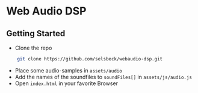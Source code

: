 # Web Audio DSP

## Getting Started

- Clone the repo
```bash
	git clone https://github.com/selsbeck/webaudio-dsp.git
```
- Place some audio-samples in `assets/audio`
- Add the names of the soundfiles to `soundFiles[]` in `assets/js/audio.js`
- Open `index.html` in your favorite Browser 


